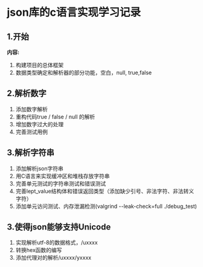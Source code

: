 # json库的c语言实现学习记录

## 1.开始
**内容:**

1. 构建项目的总体框架
2. 数据类型确定和解析器的部分功能，空白，null, true,false

## 2.解析数字 
1. 添加数字解析
2. 重构代码true / false / null 的解析
3. 增加数字过大的处理
4. 完善测试用例

## 3.解析字符串
1. 添加解析json字符串
2. 用C语言来实现缓冲区和堆栈存放字符串
3. 完善单元测试的字符串测试和错误测试
4. 完善lept_value结构体和错误返回类型（添加缺少引号、非法字符、非法转义字符）
5. 添加单元访问测试、内存泄漏检测(valgrind --leak-check=full ./debug_test)

## 3.使得json能够支持Unicode
1. 实现解析utf-8的数据格式，/uxxxx
2. 转换hex函数的编写
3. 添加代理对的解析/uxxxx/yxxxx